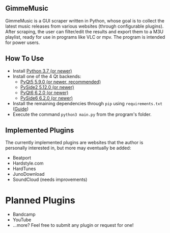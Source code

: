 ## GimmeMusic
GimmeMusic is a GUI scraper written in Python, whose goal is to collect the latest music releases from various websites (through configurable plugins). After scraping, the user can filter/edit the results and export them to a M3U playlist, ready for use in programs like VLC or mpv. The program is intended for power users.

## How To Use
* Install [Python 3.7 (or newer)](http://www.python.org)
* Install one of the 4 Qt backends:
    - [PyQt5 5.9.0 (or newer, recommended)](https://pypi.org/project/PyQt5/)
    - [PySide2 5.12.0 (or newer)](https://pypi.org/project/PySide2/)
    - [PyQt6 6.2.0 (or newer)](https://pypi.org/project/PyQt6/)
    - [PySide6 6.2.0 (or newer)](https://pypi.org/project/PySide6/)
* Install the remaining dependencies through `pip` using `requirements.txt` ([Guide](https://pip.pypa.io/en/latest/user_guide/#requirements-files))
* Execute the command `python3 main.py` from the program's folder.

## Implemented Plugins
The currently implemented plugins are websites that the author is personally interested in, but more may eventually be added:
* Beatport
* Hardstyle.com
* HardTunes
* JunoDownload
* SoundCloud (needs improvements)

# Planned Plugins
* Bandcamp
* YouTube
* ...more? Feel free to submit any plugin or request for one!

